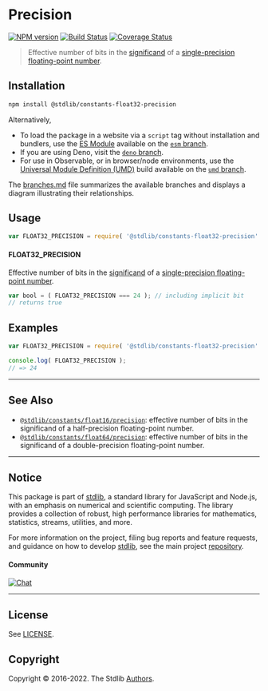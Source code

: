 <!--

@license Apache-2.0

Copyright (c) 2018 The Stdlib Authors.

Licensed under the Apache License, Version 2.0 (the "License");
you may not use this file except in compliance with the License.
You may obtain a copy of the License at

   http://www.apache.org/licenses/LICENSE-2.0

Unless required by applicable law or agreed to in writing, software
distributed under the License is distributed on an "AS IS" BASIS,
WITHOUT WARRANTIES OR CONDITIONS OF ANY KIND, either express or implied.
See the License for the specific language governing permissions and
limitations under the License.

-->

# Precision

[![NPM version][npm-image]][npm-url] [![Build Status][test-image]][test-url] [![Coverage Status][coverage-image]][coverage-url] <!-- [![dependencies][dependencies-image]][dependencies-url] -->

> Effective number of bits in the [significand][significand] of a [single-precision floating-point number][ieee754].

<section class="installation">

## Installation

```bash
npm install @stdlib/constants-float32-precision
```

Alternatively,

-   To load the package in a website via a `script` tag without installation and bundlers, use the [ES Module][es-module] available on the [`esm` branch][esm-url].
-   If you are using Deno, visit the [`deno` branch][deno-url].
-   For use in Observable, or in browser/node environments, use the [Universal Module Definition (UMD)][umd] build available on the [`umd` branch][umd-url].

The [branches.md][branches-url] file summarizes the available branches and displays a diagram illustrating their relationships.

</section>

<section class="usage">

## Usage

```javascript
var FLOAT32_PRECISION = require( '@stdlib/constants-float32-precision' );
```

#### FLOAT32_PRECISION

Effective number of bits in the [significand][significand] of a [single-precision floating-point number][ieee754].

```javascript
var bool = ( FLOAT32_PRECISION === 24 ); // including implicit bit
// returns true
```

</section>

<!-- /.usage -->

<section class="examples">

## Examples

<!-- TODO: better example -->

<!-- eslint no-undef: "error" -->

```javascript
var FLOAT32_PRECISION = require( '@stdlib/constants-float32-precision' );

console.log( FLOAT32_PRECISION );
// => 24
```

</section>

<!-- /.examples -->

<!-- Section for related `stdlib` packages. Do not manually edit this section, as it is automatically populated. -->

<section class="related">

* * *

## See Also

-   <span class="package-name">[`@stdlib/constants/float16/precision`][@stdlib/constants/float16/precision]</span><span class="delimiter">: </span><span class="description">effective number of bits in the significand of a half-precision floating-point number.</span>
-   <span class="package-name">[`@stdlib/constants/float64/precision`][@stdlib/constants/float64/precision]</span><span class="delimiter">: </span><span class="description">effective number of bits in the significand of a double-precision floating-point number.</span>

</section>

<!-- /.related -->

<!-- Section for all links. Make sure to keep an empty line after the `section` element and another before the `/section` close. -->


<section class="main-repo" >

* * *

## Notice

This package is part of [stdlib][stdlib], a standard library for JavaScript and Node.js, with an emphasis on numerical and scientific computing. The library provides a collection of robust, high performance libraries for mathematics, statistics, streams, utilities, and more.

For more information on the project, filing bug reports and feature requests, and guidance on how to develop [stdlib][stdlib], see the main project [repository][stdlib].

#### Community

[![Chat][chat-image]][chat-url]

---

## License

See [LICENSE][stdlib-license].


## Copyright

Copyright &copy; 2016-2022. The Stdlib [Authors][stdlib-authors].

</section>

<!-- /.stdlib -->

<!-- Section for all links. Make sure to keep an empty line after the `section` element and another before the `/section` close. -->

<section class="links">

[npm-image]: http://img.shields.io/npm/v/@stdlib/constants-float32-precision.svg
[npm-url]: https://npmjs.org/package/@stdlib/constants-float32-precision

[test-image]: https://github.com/stdlib-js/constants-float32-precision/actions/workflows/test.yml/badge.svg?branch=main
[test-url]: https://github.com/stdlib-js/constants-float32-precision/actions/workflows/test.yml?query=branch:main

[coverage-image]: https://img.shields.io/codecov/c/github/stdlib-js/constants-float32-precision/main.svg
[coverage-url]: https://codecov.io/github/stdlib-js/constants-float32-precision?branch=main

<!--

[dependencies-image]: https://img.shields.io/david/stdlib-js/constants-float32-precision.svg
[dependencies-url]: https://david-dm.org/stdlib-js/constants-float32-precision/main

-->

[chat-image]: https://img.shields.io/gitter/room/stdlib-js/stdlib.svg
[chat-url]: https://gitter.im/stdlib-js/stdlib/

[stdlib]: https://github.com/stdlib-js/stdlib

[stdlib-authors]: https://github.com/stdlib-js/stdlib/graphs/contributors

[umd]: https://github.com/umdjs/umd
[es-module]: https://developer.mozilla.org/en-US/docs/Web/JavaScript/Guide/Modules

[deno-url]: https://github.com/stdlib-js/constants-float32-precision/tree/deno
[umd-url]: https://github.com/stdlib-js/constants-float32-precision/tree/umd
[esm-url]: https://github.com/stdlib-js/constants-float32-precision/tree/esm
[branches-url]: https://github.com/stdlib-js/constants-float32-precision/blob/main/branches.md

[stdlib-license]: https://raw.githubusercontent.com/stdlib-js/constants-float32-precision/main/LICENSE

[ieee754]: https://en.wikipedia.org/wiki/IEEE_754-1985

[significand]: https://en.wikipedia.org/wiki/Significand

<!-- <related-links> -->

[@stdlib/constants/float16/precision]: https://github.com/stdlib-js/constants-float16-precision

[@stdlib/constants/float64/precision]: https://github.com/stdlib-js/constants-float64-precision

<!-- </related-links> -->

</section>

<!-- /.links -->
